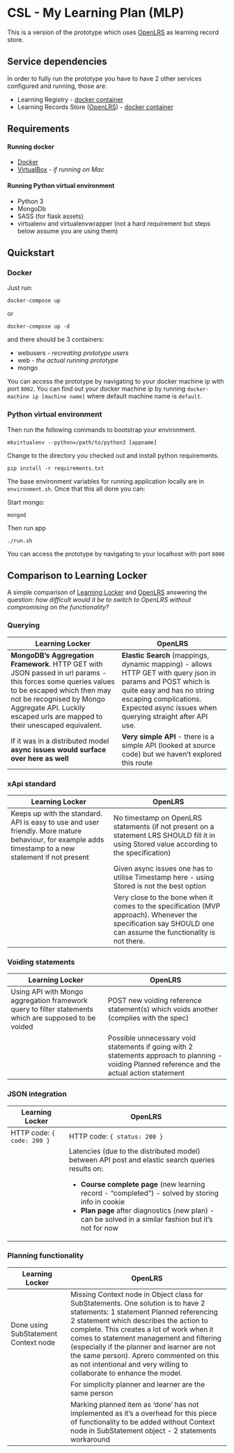 CSL - My Learning Plan (MLP)
============================
This is a version of the prototype which uses [OpenLRS](http://apereo-learning-analytics-initiative.github.io/OpenLRS) as learning record store.


Service dependencies
--------------------
In order to fully run the prototype you have to have 2 other services configured and running, those are:
  - Learning Registry - [docker container](https://github.com/crossgovernmentservices/csl-learningregistry-containers)
  - Learning Records Store ([OpenLRS](https://learninglocker.net/)) - [docker container](https://github.com/crossgovernmentservices/csl-openlrs-container) 


Requirements
------------
#### Running docker
 - [Docker](https://www.docker.com)
 - [VirtualBox](https://www.virtualbox.org) - *if running on Mac*

#### Running Python virtual environment
- Python 3
- MongoDb
- SASS (for flask assets)
- virtualenv and virtualenvwrapper (not a hard requirement but steps below assume you are using them)


Quickstart
----------

### Docker
Just run:
```
docker-compose up
```
or
```
docker-compose up -d
```
and there should be 3 containers: 
  - webusers - *recreating prototype users*
  - web - *the actual running prototype*
  - mongo

You can access the prototype by navigating to your docker machine ip with port `8002`. You can find out your docker machine ip by running `docker-machine ip [machine name]` where default machine name is `default`.

### Python virtual environment


Then run the following commands to bootstrap your environment.

```
mkvirtualenv --python=/path/to/python3 [appname]
```
Change to the directory you checked out and install python requirements.

```
pip install -r requirements.txt
```

The base environment variables for running application locally are in `environment.sh`.
Once that this all done you can:

Start mongo:
```
mongod
```

Then run app
```
./run.sh
```
You can access the prototype by navigating to your localhost with port `8000`


Comparison to Learning Locker
-----------------------------
A simple comparison of [Learning Locker](https://learninglocker.net) and [OpenLRS](http://apereo-learning-analytics-initiative.github.io/OpenLRS) answering the question: *how difficult would it be to switch to OpenLRS without compromising on the functionality?*

### Querying

| Learning Locker  | OpenLRS |
| ---------------- | ------- |
| **MongoDB’s Aggregation Framework**. HTTP GET with JSON passed in url params - this forces some queries values to be escaped which then may not be recognised by Mongo Aggregate API. Luckily escaped urls are mapped to their unescaped equivalent. | **Elastic Search** (mappings, dynamic mapping) - allows HTTP GET with query json in params and POST which is quite easy and has no string escaping complications. Expected async issues when querying straight after API use. |
| If it was in a distributed model **async issues would surface over here as well** | **Very simple API** - there is a simple API (looked at source code) but we haven’t explored this route |


### xApi standard

| Learning Locker  | OpenLRS |
| ---------------- | ------- |
| Keeps up with the standard. API is easy to use and user friendly. More mature behaviour, for example adds timestamp to a new statement if not present | No timestamp on OpenLRS statements (if not present on a statement LRS SHOULD fill it in using Stored value according to the specification) |
| | Given async issues one has to utilise Timestamp here - using Stored is not the best option |
| | Very close to the bone when it comes to the specification (MVP approach). Whenever the specification say SHOULD one can assume the functionality is not there. |


### Voiding statements

| Learning Locker  | OpenLRS |
| ---------------- | ------- |
| Using API with Mongo aggregation framework query to filter statements which are supposed to be voided | POST new voiding reference statement(s) which voids another (complies with the spec) |
| | Possible unnecessary void statements if going with 2 statements approach to planning - voiding Planned reference and the actual action statement |


### JSON integration

| Learning Locker  | OpenLRS |
| ---------------- | ------- |
| HTTP code: `{ code: 200 }` | HTTP code: `{ status: 200 }` |
| | Latencies (due to the distributed model) between API post and elastic search queries results on: <ul><li>**Course complete page** (new learning record - “completed”) - solved by storing info in cookie</li><li>**Plan page** after diagnostics (new plan) - can be solved in a similar fashion but it’s not for now</li><ul> | 


### Planning functionality

| Learning Locker  | OpenLRS |
| ---------------- | ------- |
| Done using SubStatement Context node | Missing Context node in Object class for SubStatements. One solution is to have 2 statements: 1 statement Planned referencing 2 statement which describes the action to complete. This creates a lot of work when it comes to statement management and filtering (especially if the planner and learner are not the same person). Aprero commented on this as not intentional and very willing to collaborate to enhance the model. |
| | For simplicity planner and learner are the same person |
| | Marking planned item as ‘done’ has not implemented as it’s a overhead for this piece of functionality to be added without Context node in SubStatement object - 2 statements workaround |

